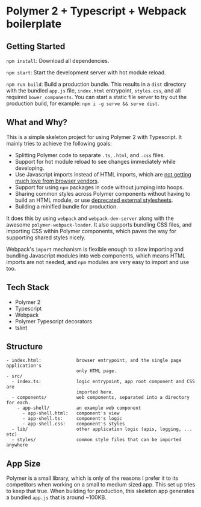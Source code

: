# Polymer 2 + Typescript + Webpack boilerplate

## Getting Started

`npm install`:    Download all dependencies.

`npm start`:      Start the development server with hot module reload.

`npm run build`: Build a production bundle. This results in a `dist`
directory with the bundled `app.js` file, `index.html` entrypoint,
`styles.css`, and all required `bower_components`. You can start a static
file server to try out the production build, for example: `npm i -g serve &&
serve dist`.

## What and Why?

This is a simple skeleton project for using Polymer 2 with Typescript. It
mainly tries to achieve the following goals:
- Splitting Polymer code to separate `.ts`, `.html`, and `.css` files.
- Support for hot module reload to see changes immediately while developing.
- Use Javascript imports instead of HTML imports, which are [not getting much
love from browser
vendors](https://developer.mozilla.org/en-US/docs/Web/Web_Components/HTML_Imports).
- Support for using `npm` packages in code without jumping into hoops.
- Sharing common styles across Polymer components without having to build an
HTML module, or use [deprecated external
stylesheets](https://www.polymer-project.org/2.0/docs/devguide/style-shadow-dom#external-stylesheets).
- Building a minified bundle for production.

It does this by using `webpack` and `webpack-dev-server` along with the
awesome `polymer-webpack-loader`. It also supports bundling CSS files, and
importing CSS within Polymer components, which paves the way for supporting
shared styles nicely.

Webpack's `import` mechanism is flexible enough to allow importing and
bundling Javascript modules into web components, which means HTML imports are
not needed, and `npm` modules are very easy to import and use too.

## Tech Stack

- Polymer 2
- Typescript
- Webpack
- Polymer Typescript decorators
- tslint

## Structure

```
- index.html:             browser entrypoint, and the single page application's
                          only HTML page.
- src/
  - index.ts:             logic entrypoint, app root component and CSS are
                          imported here.
  - components/           web components, separated into a directory for each.
    - app-shell/          an example web component
      - app-shell.html:   component's view
      - app-shell.ts:     component's logic
      - app-shell.css:    component's styles
  - lib/                  other application logic (apis, logging, ... etc)
  - styles/               common style files that can be imported anywhere
```

## App Size

Polymer is a small library, which is only of the reasons I prefer it to its competitors when working on a small to medium sized app. This set up tries to keep that true. When building for production, this skeleton app generates a bundled `app.js` that is around ~100KB.
